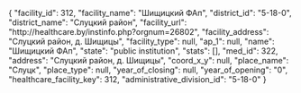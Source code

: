 {
    "facility_id": 312,
    "facility_name": "Шищицкий ФАп",
    "district_id": "5-18-0",
    "district_name": "Слуцкий район",
    "facility_url": "http:\/\/healthcare.by\/instinfo.php?orgnum=26802",
    "facility_address": "Слуцкий район, д. Шищицы",
    "facility_type": null,
    "ap_1": null,
    "name": "Шищицкий ФАп",
    "state": "public institution",
    "stats": [],
    "med_id": 322,
    "address": "Слуцкий район, д. Шищицы",
    "coord_x_y": null,
    "place_name": "Слуцк",
    "place_type": null,
    "year_of_closing": null,
    "year_of_opening": "0",
    "healthcare_facility_key": 312,
    "administrative_division_id": "5-18-0"
}